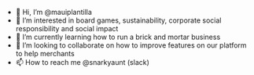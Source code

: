 - 👋 Hi, I’m @mauiplantilla
- 👀 I’m interested in board games, sustainability, corporate social responsibility and social impact
- 🌱 I’m currently learning how to run a brick and mortar business
- 💞️ I’m looking to collaborate on how to improve features on our platform to help merchants
- 📫 How to reach me @snarkyaunt (slack)

<!---
mauiplantilla/mauiplantilla is a ✨ special ✨ repository because its `README.md` (this file) appears on your GitHub profile.
You can click the Preview link to take a look at your changes.
--->
